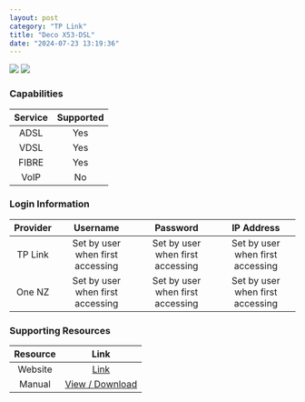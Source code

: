 ```yaml
---
layout: post
category: "TP Link"
title: "Deco X53-DSL"
date: "2024-07-23 13:19:36"
---
```

<img src="https://www.pbtech.co.nz/imgprod/M/O/MODTPL6501.jpg?h=1333426157" class="modem_image">
<img src="https://static.tp-link.com/upload/image-line/Deco-X50-DSL_02_normal_20221020122913t.jpg" class="modem_image">

### Capabilities

| Service | Supported |
| :-: | :-: |
| ADSL | Yes |
| VDSL | Yes |
| FIBRE | Yes |
| VoIP | No |

### Login Information

| Provider | Username | Password | IP Address |
| :-: | :-: | :-: | :-: |
| TP Link | Set by user when first accessing | Set by user when first accessing | Set by user when first accessing |
| One NZ | Set by user when first accessing | Set by user when first accessing | Set by user when first accessing |

### Supporting Resources

| Resource | Link |
| :-: | :-: |
| Website | [Link](https://www.tp-link.com/uk/home-networking/deco/deco-x50-dsl/) |
| Manual | [View / Download](https://static.tp-link.com/upload/manual/2023/202305/20230506/1910013311_Deco%20X50-DSL(EU)%201.0_UG_Deco%203.0app_V1.pdf) |
